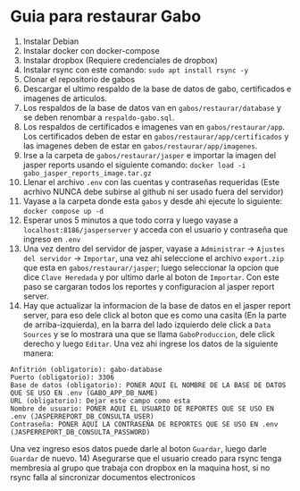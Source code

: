 # Guia para restaurar Gabo

1) Instalar Debian
2) Instalar docker con docker-compose
3) Instalar dropbox (Requiere credenciales de dropbox)
4) Instalar rsync con este comando: `sudo apt install rsync -y`
4) Clonar el repositorio de gabos
5) Descargar el ultimo respaldo de la base de datos de gabo, certificados e imagenes de articulos.
6) Los respaldos de la base de datos van en `gabos/restaurar/database` y se deben renombar a `respaldo-gabo.sql`.
7) Los respaldos de certificados e imagenes van en `gabos/restaurar/app`. Los certificados deben de estar en `gabos/restaurar/app/certificados` y las imagenes deben de estar en `gabos/restaurar/app/imagenes`.
8) Irse a la carpeta de `gabos/restaurar/jasper` e importar la imagen del jasper reports usando el siguiente comando: `docker load -i gabo_jasper_reports_image.tar.gz`
9) Llenar el archivo `.env` con las cuentas y contraseñas requeridas (Este acrhivo NUNCA debe subirse al github ni ser usado fuera del servidor)
10) Vayase a la carpeta donde esta `gabos` y desde ahi ejecute lo siguiente: `docker compose up -d`
11) Esperar unos 5 minutos a que todo corra y luego vayase a `localhost:8186/jasperserver` y acceda con el usuario y contraseña que ingreso en `.env`
12) Una vez dentro del servidor de jasper, vayase a `Administrar` -> `Ajustes del servidor` -> `Importar`, una vez ahi seleccione el archivo `export.zip` que esta en `gabos/restaurar/jasper`; luego seleccionar la opcion que dice `Clave Heredada` y por ultimo darle al boton de `Importar`. Con este paso se cargaran todos los reportes y configuracion al jasper report server.
13) Hay que actualizar la informacion de la base de datos en el jasper report server, para eso dele click al boton que es como una casita (En la parte de arriba-izquierda), en la barra del lado izquierdo dele click a `Data Sources` y se lo mostrara una que se llama `GaboProduccion`, dele click derecho y luego `Editar`. Una vez ahi ingrese los datos de la siguiente manera:
```
Anfitrión (obligatorio): gabo-database
Puerto (obligatorio): 3306
Base de datos (obligatorio): PONER AQUI EL NOMBRE DE LA BASE DE DATOS QUE SE USO EN .env (GABO_APP_DB_NAME)
URL (obligatorio): Dejar este campo como esta
Nombre de usuario: PONER AQUI EL USUARIO DE REPORTES QUE SE USO EN .env (JASPERREPORT_DB_CONSULTA_USER)
Contraseña: PONER AQUI LA CONTRASEÑA DE REPORTES QUE SE USO EN .env (JASPERREPORT_DB_CONSULTA_PASSWORD)
```
Una vez ingreso esos datos puede darle al boton `Guardar`, luego darle `Guardar` de nuevo.
14) Asegurarse que el usuario creado para rsync tenga membresia al grupo que trabaja con dropbox en la maquina host, si no rsync falla al sincronizar documentos electronicos